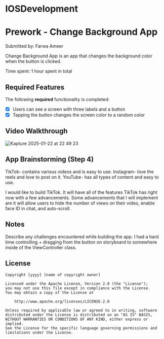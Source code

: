 # IOSDevelopment
# Prework - Change Background App

Submitted by: Farwa Ameer

Change Background App is an app that changes the background color when the button is clicked.

Time spent: 1 hour spent in total

## Required Features

The following **required** functionality is completed:

- [x] Users can see a screen with three labels and a button
- [x] Tapping the button changes the screen color to a random color
 
## Video Walkthrough

![Kapture 2025-01-22 at 22 49 23](https://github.com/user-attachments/assets/5446b1df-b805-41cf-8363-be9ad45e5c02)


## App Brainstorming (Step 4)
TikTok- contains various videos and is easy to use.
Instagram- love the reels and love to post on it.
YouTube- has all types of content and easy to use. 

I would like to build TikTok. It will have all of the features TikTok has right now with a few advancements. Some advancements that I will implement are it will allow users to hide the number of views on their video, enable face ID in chat, and auto-scroll.

## Notes

Describe any challenges encountered while building the app.
I had a hard time controlling + dragging from the button on storyboard to somewhere inside of the ViewController class. 

## License

    Copyright [yyyy] [name of copyright owner]

    Licensed under the Apache License, Version 2.0 (the "License");
    you may not use this file except in compliance with the License.
    You may obtain a copy of the License at

        http://www.apache.org/licenses/LICENSE-2.0

    Unless required by applicable law or agreed to in writing, software
    distributed under the License is distributed on an "AS IS" BASIS,
    WITHOUT WARRANTIES OR CONDITIONS OF ANY KIND, either express or implied.
    See the License for the specific language governing permissions and
    limitations under the License.
